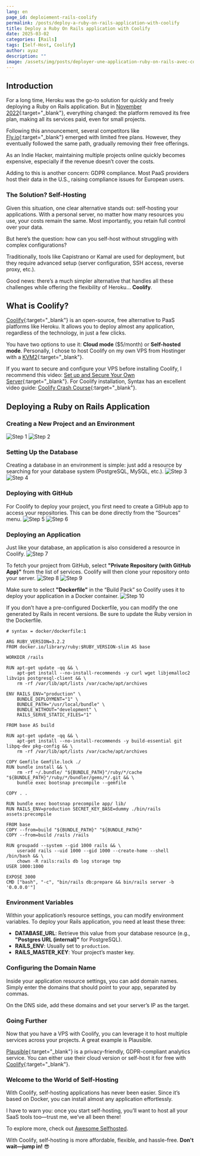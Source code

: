 ```yaml
---
lang: en
page_id: deploiement-rails-coolify
permalink: /posts/deploy-a-ruby-on-rails-application-with-coolify
title: Deploy a Ruby On Rails application with Coolify
date: 2025-03-02
categories: [Rails]
tags: [Self-Host, Coolify]
author: ayaz
description: ""
image: /assets/img/posts/deployer-une-application-ruby-on-rails-avec-coolify/thumbnail.jpg
---
```

## Introduction
For a long time, Heroku was the go-to solution for quickly and freely deploying a Ruby on Rails application. But in [November 2022](https://help.heroku.com/RSBRUH58/removal-of-heroku-free-product-plans-faq){:target="_blank"}, everything changed: the platform removed its free plan, making all its services paid, even for small projects.

Following this announcement, several competitors like [Fly.io](https://fly.io){:target="_blank"} emerged with limited free plans. However, they eventually followed the same path, gradually removing their free offerings.

As an Indie Hacker, maintaining multiple projects online quickly becomes expensive, especially if the revenue doesn’t cover the costs.

Adding to this is another concern: GDPR compliance. Most PaaS providers host their data in the U.S., raising compliance issues for European users.

### The Solution? Self-Hosting
Given this situation, one clear alternative stands out: self-hosting your applications. With a personal server, no matter how many resources you use, your costs remain the same. Most importantly, you retain full control over your data.

But here’s the question: how can you self-host without struggling with complex configurations?

Traditionally, tools like Capistrano or Kamal are used for deployment, but they require advanced setup (server configuration, SSH access, reverse proxy, etc.).

Good news: there’s a much simpler alternative that handles all these challenges while offering the flexibility of Heroku… **Coolify**.

## What is Coolify?
[Coolify](https://coolify.io){:target="_blank"} is an open-source, free alternative to PaaS platforms like Heroku. It allows you to deploy almost any application, regardless of the technology, in just a few clicks.

You have two options to use it: **Cloud mode** ($5/month) or **Self-hosted mode**. Personally, I chose to host Coolify on my own VPS from Hostinger with a [KVM2](https://www.hostinger.fr/vps){:target="_blank"}.

If you want to secure and configure your VPS before installing Coolify, I recommend this video: [Set up and Secure Your Own Server](https://youtu.be/Q1Y_g0wMwww?feature=shared){:target="_blank"}.
For Coolify installation, Syntax has an excellent video guide: [Coolify Crash Course](https://www.youtube.com/watch?v=Q1Y_g0wMwww&t=202s){:target="_blank"}.

## Deploying a Ruby on Rails Application
### Creating a New Project and an Environment
![Step 1](/assets/img/posts/deployer-une-application-ruby-on-rails-avec-coolify/step_1.png)
![Step 2](/assets/img/posts/deployer-une-application-ruby-on-rails-avec-coolify/step_2.png)

### Setting Up the Database
Creating a database in an environment is simple: just add a resource by searching for your database system (PostgreSQL, MySQL, etc.).
![Step 3](/assets/img/posts/deployer-une-application-ruby-on-rails-avec-coolify/step_3.png)
![Step 4](/assets/img/posts/deployer-une-application-ruby-on-rails-avec-coolify/step_4.png)

### Deploying with GitHub
For Coolify to deploy your project, you first need to create a GitHub app to access your repositories. This can be done directly from the “Sources” menu.
![Step 5](/assets/img/posts/deployer-une-application-ruby-on-rails-avec-coolify/step_5.png)
![Step 6](/assets/img/posts/deployer-une-application-ruby-on-rails-avec-coolify/step_6.png)

### Deploying an Application
Just like your database, an application is also considered a resource in Coolify.
![Step 7](/assets/img/posts/deployer-une-application-ruby-on-rails-avec-coolify/step_7.png)

To fetch your project from GitHub, select **"Private Repository (with GitHub App)"** from the list of services. Coolify will then clone your repository onto your server.
![Step 8](/assets/img/posts/deployer-une-application-ruby-on-rails-avec-coolify/step_8.png)
![Step 9](/assets/img/posts/deployer-une-application-ruby-on-rails-avec-coolify/step_9.png)

Make sure to select **"Dockerfile"** in the “Build Pack” so Coolify uses it to deploy your application in a Docker container.
![Step 10](/assets/img/posts/deployer-une-application-ruby-on-rails-avec-coolify/step_10.png)

If you don’t have a pre-configured Dockerfile, you can modify the one generated by Rails in recent versions. Be sure to update the Ruby version in the Dockerfile.

```docker
# syntax = docker/dockerfile:1

ARG RUBY_VERSION=3.2.2
FROM docker.io/library/ruby:$RUBY_VERSION-slim AS base

WORKDIR /rails

RUN apt-get update -qq && \
    apt-get install --no-install-recommends -y curl wget libjemalloc2 libvips postgresql-client && \
    rm -rf /var/lib/apt/lists /var/cache/apt/archives

ENV RAILS_ENV="production" \
    BUNDLE_DEPLOYMENT="1" \
    BUNDLE_PATH="/usr/local/bundle" \
    BUNDLE_WITHOUT="development" \
    RAILS_SERVE_STATIC_FILES="1"

FROM base AS build

RUN apt-get update -qq && \
    apt-get install --no-install-recommends -y build-essential git libpq-dev pkg-config && \
    rm -rf /var/lib/apt/lists /var/cache/apt/archives

COPY Gemfile Gemfile.lock ./
RUN bundle install && \
    rm -rf ~/.bundle/ "${BUNDLE_PATH}"/ruby/*/cache "${BUNDLE_PATH}"/ruby/*/bundler/gems/*/.git && \
    bundle exec bootsnap precompile --gemfile

COPY . .

RUN bundle exec bootsnap precompile app/ lib/
RUN RAILS_ENV=production SECRET_KEY_BASE=dummy ./bin/rails assets:precompile

FROM base
COPY --from=build "${BUNDLE_PATH}" "${BUNDLE_PATH}"
COPY --from=build /rails /rails

RUN groupadd --system --gid 1000 rails && \
    useradd rails --uid 1000 --gid 1000 --create-home --shell /bin/bash && \
    chown -R rails:rails db log storage tmp
USER 1000:1000

EXPOSE 3000
CMD ["bash", "-c", "bin/rails db:prepare && bin/rails server -b '0.0.0.0'"]
```

### Environment Variables
Within your application’s resource settings, you can modify environment variables. To deploy your Rails application, you need at least these three:

- **DATABASE_URL**: Retrieve this value from your database resource (e.g., **"Postgres URL (internal)"** for PostgreSQL).
- **RAILS_ENV**: Usually set to `production`.
- **RAILS_MASTER_KEY**: Your project’s master key.

### Configuring the Domain Name
Inside your application resource settings, you can add domain names. Simply enter the domains that should point to your app, separated by commas.

On the DNS side, add these domains and set your server’s IP as the target.

### Going Further
Now that you have a VPS with Coolify, you can leverage it to host multiple services across your projects. A great example is Plausible.

[Plausible](https://plausible.io/#pricing){:target="_blank"} is a privacy-friendly, GDPR-compliant analytics service. You can either use their cloud version or self-host it for free with [Coolify](https://coolify.io/docs/services/plausible){:target="_blank"}.

### Welcome to the World of Self-Hosting
With Coolify, self-hosting applications has never been easier. Since it’s based on Docker, you can install almost any application effortlessly.

I have to warn you: once you start self-hosting, you’ll want to host all your SaaS tools too—trust me, we’ve all been there!

To explore more, check out [Awesome Selfhosted](https://github.com/awesome-selfhosted/awesome-selfhosted).

With Coolify, self-hosting is more affordable, flexible, and hassle-free. **Don't wait—jump in!** 😎

